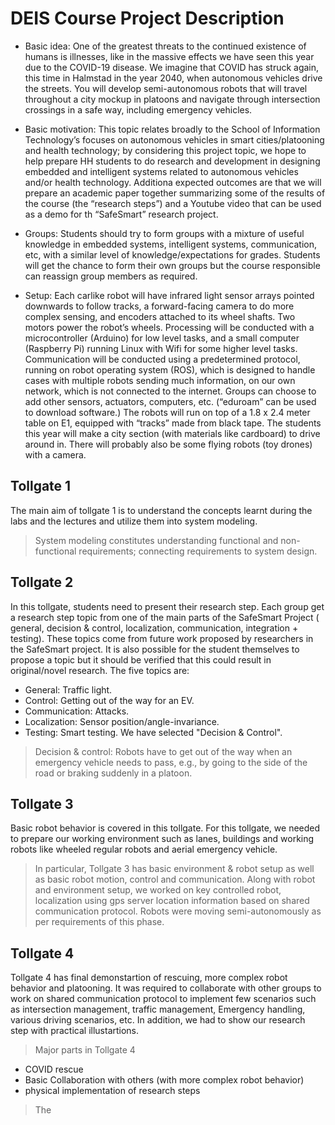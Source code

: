 # DEIS Course Project Description

* Basic idea: 
One of the greatest threats to the continued existence of humans is illnesses, like in the massive effects we have seen this year due to the COVID-19 disease. We imagine that COVID has struck again, this time in Halmstad in the year 2040, when autonomous vehicles drive the streets. You will develop semi-autonomous robots that will travel throughout a city mockup in platoons and navigate through intersection crossings in a safe way, including emergency vehicles. 

* Basic motivation: This topic relates broadly to the School of Information Technology’s focuses on autonomous vehicles in smart cities/platooning and health technology; by considering this project topic, we hope to help prepare HH students to do research and development in designing embedded and intelligent systems related to autonomous vehicles and/or health technology. Additiona expected outcomes are that we will prepare an academic paper together summarizing some of the results of the course (the “research steps”) and a Youtube video that can be used as a demo for th “SafeSmart” research project.

* Groups: Students should try to form groups with a mixture of useful knowledge in embedded systems, intelligent systems, communication, etc, with a similar level of knowledge/expectations for grades. Students will get the chance to form their own groups but the course responsible can reassign group members as required.

* Setup: Each carlike robot will have infrared light sensor arrays pointed downwards to follow tracks, a forward-facing camera to do more complex sensing, and encoders attached to its wheel shafts. Two motors power the robot’s wheels. Processing will be conducted with a microcontroller (Arduino) for low level tasks, and a small computer (Raspberry Pi) running Linux with Wifi for some higher level tasks. Communication will be conducted using a predetermined protocol, running on robot operating system (ROS), which is designed to handle cases with multiple robots sending much information, on our own network, which is not connected to the internet. Groups can choose to add other sensors, actuators, computers, etc. (“eduroam” can be used to download software.)  The robots will run on top of a 1.8 x 2.4 meter table on E1, equipped with “tracks” made from black tape. The students this year will make a city section (with materials like cardboard) to drive around in. There will probably also be some flying robots (toy drones) with a camera.


## Tollgate 1
The main aim of tollgate 1 is to understand the concepts learnt during the labs and the lectures and utilize them into system modeling.

> System modeling constitutes understanding functional and non-functional requirements; connecting requirements to system design.

## Tollgate 2
In this tollgate, students need to present their research step. Each group get a research step topic from one of the main parts of the SafeSmart Project ( general, decision & control, localization, communication, integration + testing). These topics come from future work proposed by researchers in the SafeSmart project. It is also possible for the student themselves to propose a topic but it should be verified that this could result in original/novel research.
The five topics are:
- General: Traffic light. 
- Control: Getting out of the way for an EV.
- Communication: Attacks.
- Localization: Sensor position/angle-invariance.
- Testing: Smart testing. 
We have selected "Decision & Control".
> Decision & control: Robots have to get out of the way when an emergency vehicle needs to pass, e.g., by going to the side of the road or braking suddenly in a platoon.

## Tollgate 3
Basic robot behavior is covered in this tollgate. For this tollgate, we needed to prepare our working environment such as lanes, buildings and working robots like wheeled regular robots and aerial emergency vehicle.
> In particular, Tollgate 3 has basic environment & robot setup as well as basic robot motion, control and communication.
Along with robot and environment setup, we worked on key controlled robot, localization using gps server location information based on shared communication protocol. Robots were moving semi-autonomously as per requirements of this phase.

## Tollgate 4
Tollgate 4 has final demonstartion of rescuing, more complex robot behavior and platooning. It was required to collaborate with other groups to work on shared communication protocol to implement few scenarios such as intersection management, traffic management, Emergency handling, various driving scenarios, etc. In addition, we had to show our research step with practical illustartions.
> Major parts in Tollgate 4 
- COVID rescue
- Basic Collaboration with others (with more complex robot behavior)
- physical implementation of research steps


> The 
